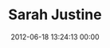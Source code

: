 ---
title: "Sarah Justine"
date: 2012-06-18 13:24:13 00:00
permalink: /theposhkid
twitter: "Theposhkid"
likes: [703,897,555]
id: 1061
gravatar: "http://www.gravatar.com/avatar/777b79f45993b2b90ae96073284bbcd4"
---